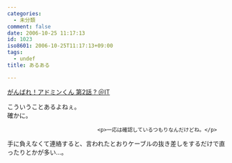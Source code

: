 ```yaml
---
categories:
  - 未分類
comment: false
date: 2006-10-25 11:17:13
id: 1023
iso8601: 2006-10-25T11:17:13+09:00
tags:
  - undef
title: あるある

---
```


<div class="entry-body">
                                 <p><a title="がんばれ！アドミンくん 第2話 ? ＠IT" href="http://www.atmarkit.co.jp/fwin2k/itpropower/admin-kun/002/adminkun002.html">がんばれ！アドミンくん 第2話 ? ＠IT</a></p>

<p>こういうことあるよねぇ。<br />
確かに。</p>
                              
                                 <p>一応は確認しているつもりなんだけどね。</p>

<p>手に負えなくて連絡すると、言われたとおりケーブルの抜き差しをするだけで直ったりとかが多い…。</p>
                              </div>    	